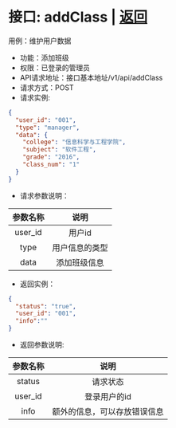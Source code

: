 # 接口: addClass | [返回](../Markdown/MaintainUserInfo.md)
用例：维护用户数据

* 功能：添加班级
* 权限：已登录的管理员
* API请求地址：接口基本地址/v1/api/addClass
* 请求方式：POST
* 请求实例:
```json
{
  "user_id": "001",
  "type": "manager",
  "data": {
    "college": "信息科学与工程学院",
    "subject": "软件工程",
    "grade": "2016",
    "class_num": "1"
  }
}
```
* 请求参数说明：

|   参数名称   |          说明          |
| :----------: | :--------------------: |
|   user_id    |         用户id         |
|     type     | 用户信息的类型 |
|     data     |    添加班级信息    |

* 返回实例：
```json
{
  "status": "true",
  "user_id": "001",
  "info":""
}
```
* 返回参数说明:

| 参数名称 |             说明             |
| :------: | :--------------------------: |
|  status  |           请求状态           |
| user_id  |         登录用户的id         |
|   info   | 额外的信息，可以存放错误信息 |
